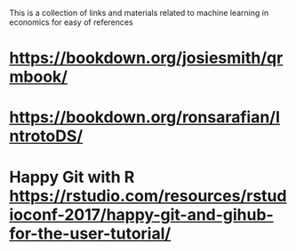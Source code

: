 This is a collection of links and materials related to machine learning in economics for easy of references
# https://bookdown.org/josiesmith/qrmbook/ 
# https://bookdown.org/ronsarafian/IntrotoDS/
# Happy Git with R <https://rstudio.com/resources/rstudioconf-2017/happy-git-and-gihub-for-the-user-tutorial/>
